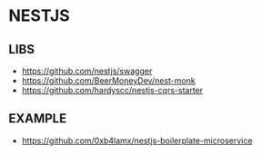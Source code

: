 #  NESTJS

## LIBS

- https://github.com/nestjs/swagger
- https://github.com/BeerMoneyDev/nest-monk
- https://github.com/hardyscc/nestjs-cqrs-starter

## EXAMPLE

- https://github.com/0xb4lamx/nestjs-boilerplate-microservice